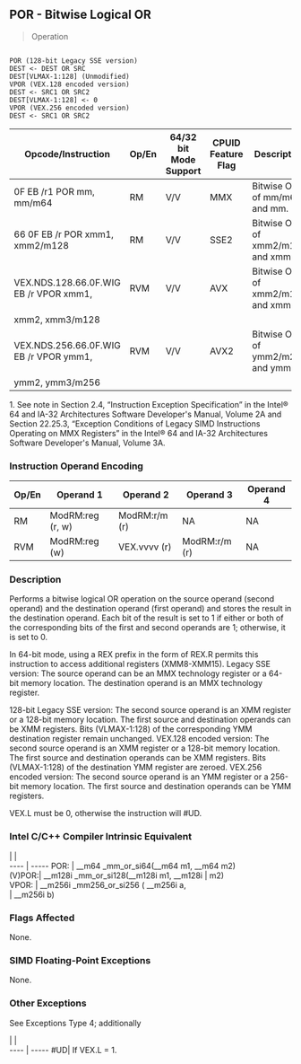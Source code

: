 ## POR - Bitwise Logical OR

> Operation
``` slim

POR (128-bit Legacy SSE version)
DEST <- DEST OR SRC
DEST[VLMAX-1:128] (Unmodified)
VPOR (VEX.128 encoded version)
DEST <- SRC1 OR SRC2
DEST[VLMAX-1:128] <- 0
VPOR (VEX.256 encoded version)
DEST <- SRC1 OR SRC2

```

 Opcode/Instruction                    | Op/En| 64/32 bit Mode Support| CPUID Feature Flag| Description                      
 ---  | --- | --- | --- | ---
 0F EB /r1 POR mm, mm/m64              | RM   | V/V                   | MMX               | Bitwise OR of mm/m64 and mm.     
 66 0F EB /r POR xmm1, xmm2/m128       | RM   | V/V                   | SSE2              | Bitwise OR of xmm2/m128 and xmm1.
 VEX.NDS.128.66.0F.WIG EB /r VPOR xmm1,| RVM  | V/V                   | AVX               | Bitwise OR of xmm2/m128 and xmm3.
 xmm2, xmm3/m128                       |      |                       |                   |                                  
 VEX.NDS.256.66.0F.WIG EB /r VPOR ymm1,| RVM  | V/V                   | AVX2              | Bitwise OR of ymm2/m256 and ymm3.
 ymm2, ymm3/m256                       |      |                       |                   |                                  
<aside class="notification">
1. See note in Section 2.4, “Instruction Exception Specification” in
the Intel® 64 and IA-32 Architectures Software Developer's Manual, Volume 2A
and Section 22.25.3, “Exception Conditions of Legacy SIMD Instructions Operating
on MMX Registers” in the Intel® 64 and IA-32 Architectures Software Developer's
Manual, Volume 3A.
</aside>


### Instruction Operand Encoding
 Op/En| Operand 1       | Operand 2    | Operand 3    | Operand 4
 ---  | --- | --- | --- | ---
 RM   | ModRM:reg (r, w)| ModRM:r/m (r)| NA           | NA       
 RVM  | ModRM:reg (w)   | VEX.vvvv (r) | ModRM:r/m (r)| NA       

### Description
Performs a bitwise logical OR operation on the source operand (second operand)
and the destination operand (first operand) and stores the result in the destination
operand. Each bit of the result is set to 1 if either or both of the corresponding
bits of the first and second operands are 1; otherwise, it is set to 0.

In 64-bit mode, using a REX prefix in the form of REX.R permits this instruction
to access additional registers (XMM8-XMM15). Legacy SSE version: The source
operand can be an MMX technology register or a 64-bit memory location. The destination
operand is an MMX technology register.

128-bit Legacy SSE version: The second source operand is an XMM register or
a 128-bit memory location. The first source and destination operands can be
XMM registers. Bits (VLMAX-1:128) of the corresponding YMM destination register
remain unchanged. VEX.128 encoded version: The second source operand is an XMM
register or a 128-bit memory location. The first source and destination operands
can be XMM registers. Bits (VLMAX-1:128) of the destination YMM register are
zeroed. VEX.256 encoded version: The second source operand is an YMM register
or a 256-bit memory location. The first source and destination operands can
be YMM registers.

<aside class="notification">
VEX.L must be 0, otherwise the instruction will #UD.
</aside>



### Intel C/C++ Compiler Intrinsic Equivalent
   | |  
---- | -----
 POR:   | __m64 _mm_or_si64(__m64 m1, __m64 m2)   
 (V)POR:| __m128i _mm_or_si128(__m128i m1, __m128i
        | m2)                                     
 VPOR:  | __m256i _mm256_or_si256 ( __m256i a,    
        | __m256i b)                              

### Flags Affected
None.


### SIMD Floating-Point Exceptions
None.


### Other Exceptions
See Exceptions Type 4; additionally

   | |  
---- | -----
 #UD| If VEX.L = 1.
